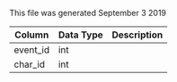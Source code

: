 This file was generated September 3 2019

| Column   | Data Type | Description |
| -------- | --------- | ----------- |
| event_id | int       |             |
| char_id  | int       |             |